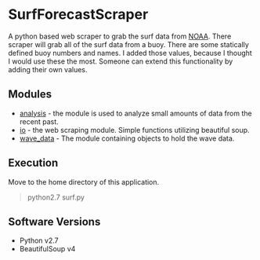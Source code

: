# SurfForecastScraper

A python based web scraper to grab the surf data from [NOAA](https://www.ndbc.noaa.gov/).
There scraper will grab all of the surf data from a buoy. There are some statically defined buoy
numbers and names. I added those values, because I thought I would use these the most. Someone 
can extend this functionality by adding their own values.

## Modules

- [analysis](./analysis) - the module is used to analyze small amounts of data from the recent past.
- [io](./io) - the web scraping module. Simple functions utilizing beautiful soup.
- [wave_data](./wave_data) - The module containing objects to hold the wave data.

## Execution

Move to the home directory of this application. 

> python2.7 surf.py

## Software Versions
- Python v2.7
- BeautifulSoup v4
